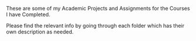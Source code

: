 These are some of my Academic Projects and Assignments for the Courses I have Completed.

Please find the relevant info by going through each folder which has their own description as needed.
